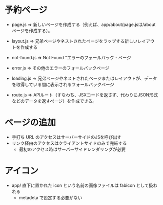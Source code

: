 
# 予約ページ
- page.js => 新しいページを作成する（例えば、app/about/page.jsは<your-domain>/aboutページを作成する）。

- layout.js => 兄弟ページやネストされたページをラップする新しいレイアウトを作成する

- not-found.js => Not Found "エラーのフォールバック・ページ

- error.js => その他のエラーのフォールバックページ

- loading.js => 兄弟ページやネストされたページまたはレイアウトが、データを取得している間に表示されるフォールバックページ

- route.js => APIルート（すなわち、JSXコードを返さず、代わりにJSON形式などのデータを返すページ）を作成できる。

# ページの追加
- 手打ち URL のアクセスはサーバーサイドのJSを呼び出す
- リンク経由のアクセスはクライアントサイドのみで完結する
  - 最初のアクセス時はサーバーサイドレンダリングが必要

# アイコン
- app/ 直下に置かれた icon という名前の画像ファイルは fabicon として扱われる
  - metadeta で設定する必要がない